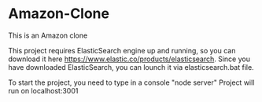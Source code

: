 # Amazon-Clone

This is an Amazon clone

This project requires ElasticSearch engine up and running, so you can download it here https://www.elastic.co/products/elasticsearch.
Since you have downloaded ElasticSearch, you can lounch it via elasticsearch.bat file.

To start the project, you need to type in a console "node server"
Project will run on localhost:3001
